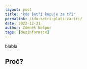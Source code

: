```yaml
---
layout: post
title: "kdo šetří kupuje za tři"
permalink: /kdo-setri-plati-za-tri/
date: 2022-12-31
author: Zdeněk Nešpor
tags: [dezinformace]
---
```


blabla

## Proč?
